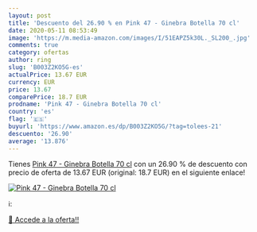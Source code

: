 ```yaml
---
layout: post
title: 'Descuento del 26.90 % en Pink 47 - Ginebra Botella 70 cl'
date: 2020-05-11 08:53:49
image: 'https://m.media-amazon.com/images/I/51EAPZ5k30L._SL200_.jpg'
comments: true
category: ofertas
author: ring
slug: 'B003Z2KO5G-es'
actualPrice: 13.67 EUR
currency: EUR
price: 13.67
comparePrice: 18.7 EUR
prodname: 'Pink 47 - Ginebra Botella 70 cl'
country: 'es'
flag: '🇪🇸'
buyurl: 'https://www.amazon.es/dp/B003Z2KO5G/?tag=tolees-21'
descuento: '26.90'
average: '13.876'
---
```


Tienes [Pink 47 - Ginebra Botella 70 cl](https://www.amazon.es/dp/B003Z2KO5G/?tag=tolees-21) con un 26.90 % de descuento con precio de oferta de 13.67 EUR (original: 18.7 EUR) en el siguiente enlace!

[![Pink 47 - Ginebra Botella 70 cl](https://m.media-amazon.com/images/I/51EAPZ5k30L._SL200_.jpg)](https://www.amazon.es/dp/B003Z2KO5G/?tag=tolees-21)

ℹ️:


[🛒 Accede a la oferta!!](https://www.amazon.es/dp/B003Z2KO5G/?tag=tolees-21)
